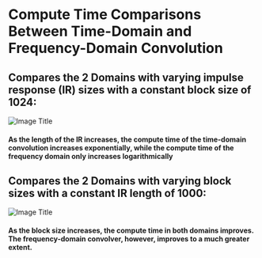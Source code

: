 # Compute Time Comparisons Between Time-Domain and Frequency-Domain Convolution

## Compares the 2 Domains with varying impulse response (IR) sizes with a constant block size of 1024:
![Image Title](https://raw.githubusercontent.com/YourUsername/YourRepositoryName/main/Assets/IR-Length-Plots.png)
#### As the length of the IR increases, the compute time of the time-domain convolution increases exponentially, while the compute time of the frequency domain only increases logarithmically

## Compares the 2 Domains with varying block sizes with a constant IR length of 1000:
![Image Title](https://raw.githubusercontent.com/YourUsername/YourRepositoryName/main/Assets/Block-Size-Plots.png)
#### As the block size increases, the compute time in both domains improves. The frequency-domain convolver, however, improves to a much greater extent.


